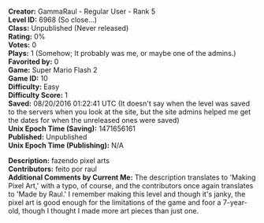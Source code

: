 **Creator:** GammaRaul - Regular User - Rank 5 <br>
**Level ID:** 6968 (So close...) <br>
**Class:** Unpublished (Never released) <br>
**Rating:** 0% <br>
**Votes:** 0 <br>
**Plays:** 1 (Somehow; It probably was me, or maybe one of the admins.) <br>
**Favorited by:** 0 <br>
**Game:** Super Mario Flash 2 <br>
**Game ID:** 10 <br>
**Difficulty:** Easy <br>
**Difficulty Score:** 1 <br>
**Saved:** 08/20/2016 01:22:41 UTC (It doesn't say when the level was saved to the servers when you look at the site, but the site admins helped me get the dates for when the unreleased ones were saved) <br>
**Unix Epoch Time (Saving):** 1471656161 <br>
**Published:** Unpublished <br>
**Unix Epoch Time (Publishing):** N/A

**Description:** fazendo pixel arts <br>
**Contributors:** feito por raul <br>
**Additional Comments by Current Me:** The description translates to 'Making Pixel Art,' with a typo, of course, and the contributors once again translates to 'Made by Raul.' I remember making this level and though it's janky, the pixel art is good enough for the limitations of the game and foor a 7-year-old, though I thought I made more art pieces than just one.
